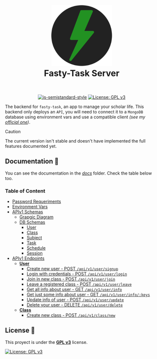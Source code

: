<h1 align="center">
  <img src="./fasty-task-server.svg" alt="Fasty-Task Server" width="200">
  <br>
  Fasty-Task Server
  <br>
  <br>
</h1>

<p align="center">
  <a href="https://github.com/standard/semistandard"><img src="https://img.shields.io/badge/code%20style-semistandard-brightgreen.svg" alt="js-semistandard-style"></a>
  <a href="https://www.gnu.org/licenses/gpl-3.0"><img src="https://img.shields.io/badge/License-GPLv3-blue.svg" alt="License: GPL v3"></a>
</p>

The backend for `fasty-task`, an app to manage your scholar life. This backend only deploys an `API`, you will need to connect it to a `MongoDB` database using environment vars and use a compatible client _(see my [official one](.))_.

> [!CAUTION]
> The current version isn't stable and doesn't have implemented the full features documented yet.


## Documentation 📕

You can see the documentation in the [_docs_](./docs/) folder. Check the table below too.

### Table of Content

- [Password Requeriments](./docs/Password%20requeriments.md)
- [Environment Vars](./docs/Environment%20Vars.md)
- [APIv1 Schemas](./docs/APIv1%20DB%20Schemas/APIv1%20DB%20Schemas.md)
  - [Grapgic Diagram](./docs/APIv1%20DB%20Schemas/APIv1%20DB%20Schemas.md#grapgic-diagram)
  - [DB Schemas](./docs/APIv1%20DB%20Schemas/APIv1%20DB%20Schemas.md#db-schema-user)
    - [User](./docs/APIv1%20DB%20Schemas/APIv1%20DB%20Schemas.md#db-schema-user)
    - [Class](./docs/APIv1%20DB%20Schemas/APIv1%20DB%20Schemas.md#db-schema-class)
    - [Subject](./docs/APIv1%20DB%20Schemas/APIv1%20DB%20Schemas.md#db-schema-subject)
    - [Task](./docs/APIv1%20DB%20Schemas/APIv1%20DB%20Schemas.md#db-schema-task)
    - [Schedule](./docs/APIv1%20DB%20Schemas/APIv1%20DB%20Schemas.md#db-schema-schedule)
    - [Session](./docs/APIv1%20DB%20Schemas/APIv1%20DB%20Schemas.md#db-schema-session)
- [APIv1 Endpoints](./docs/APIv1%20Endpoints/README.md)
  - [**User**](./docs/APIv1%20Endpoints/User.md)
    - [Create new user - POST `/api/v1/user/signup`](./docs/APIv1%20Endpoints/User.md#post-apiv1usersignup)
    - [Login with credentials - POST `/api/v1/user/login`](./docs/APIv1%20Endpoints/User.md#post-apiv1userlogin)
    - [Join in new class - POST `/api/v1/user/join`](./docs/APIv1%20Endpoints/User.md#post-apiv1userjoin)
    - [Leave a registered class - POST `/api/v1/user/leave`](./docs/APIv1%20Endpoints/User.md#post-apiv1userleave)
    - [Get all info about user - GET `/api/v1/user/info`](./docs/APIv1%20Endpoints/User.md#get-apiv1userinfo)
    - [Get just some info about user - GET `/api/v1/user/info/:keys`](./docs/APIv1%20Endpoints/User.md#get-apiv1userinfokeys)
    - [Update info of user - POST `/api/v1/user/update`](./docs/APIv1%20Endpoints/User.md#post-apiv1userupdate)
    - [Delete your user - DELETE `/api/v1/user/delete`](./docs/APIv1%20Endpoints/User.md#delete-apiv1userdelete)
  - [**Class**](./docs/APIv1%20Endpoints/Class.md)
    - [Create new class - POST `/api/v1/class/new`](./docs/APIv1%20Endpoints/Class.md#post-apiv1classnew)



## License 🚨

This proyect is under the [**GPL v3**](https://www.gnu.org/licenses/gpl-3.0) license.

[![License: GPL v3](https://img.shields.io/badge/License-GPLv3-blue.svg)](https://www.gnu.org/licenses/gpl-3.0)